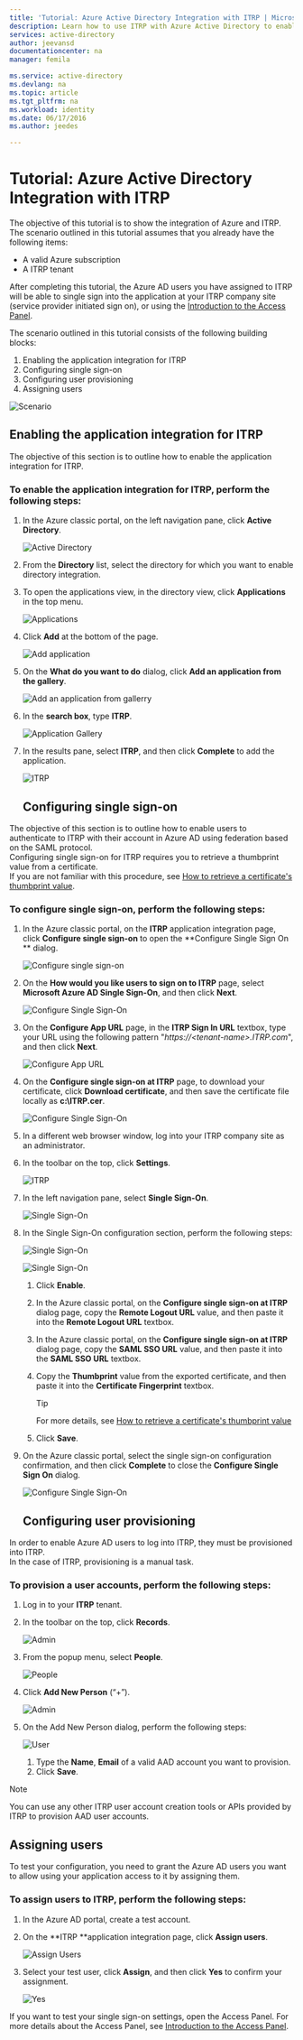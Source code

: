 ```yaml
---
title: 'Tutorial: Azure Active Directory Integration with ITRP | Microsoft Azure'
description: Learn how to use ITRP with Azure Active Directory to enable single sign-on, automated provisioning, and more!
services: active-directory
author: jeevansd
documentationcenter: na
manager: femila

ms.service: active-directory
ms.devlang: na
ms.topic: article
ms.tgt_pltfrm: na
ms.workload: identity
ms.date: 06/17/2016
ms.author: jeedes

---
```

# Tutorial: Azure Active Directory Integration with ITRP
The objective of this tutorial is to show the integration of Azure and ITRP.  
The scenario outlined in this tutorial assumes that you already have the following items:

* A valid Azure subscription
* A ITRP tenant

After completing this tutorial, the Azure AD users you have assigned to ITRP will be able to single sign into the application at your ITRP company site (service provider initiated sign on), or using the [Introduction to the Access Panel](active-directory-saas-access-panel-introduction.md).

The scenario outlined in this tutorial consists of the following building blocks:

1. Enabling the application integration for ITRP
2. Configuring single sign-on
3. Configuring user provisioning
4. Assigning users

![Scenario](./media/active-directory-saas-itrp-tutorial/IC775551.png "Scenario")

## Enabling the application integration for ITRP
The objective of this section is to outline how to enable the application integration for ITRP.

### To enable the application integration for ITRP, perform the following steps:
1. In the Azure classic portal, on the left navigation pane, click **Active Directory**.
   
   ![Active Directory](./media/active-directory-saas-itrp-tutorial/IC700993.png "Active Directory")
2. From the **Directory** list, select the directory for which you want to enable directory integration.
3. To open the applications view, in the directory view, click **Applications** in the top menu.
   
   ![Applications](./media/active-directory-saas-itrp-tutorial/IC700994.png "Applications")
4. Click **Add** at the bottom of the page.
   
   ![Add application](./media/active-directory-saas-itrp-tutorial/IC749321.png "Add application")
5. On the **What do you want to do** dialog, click **Add an application from the gallery**.
   
   ![Add an application from gallerry](./media/active-directory-saas-itrp-tutorial/IC749322.png "Add an application from gallerry")
6. In the **search box**, type **ITRP**.
   
   ![Application Gallery](./media/active-directory-saas-itrp-tutorial/IC775565.png "Application Gallery")
7. In the results pane, select **ITRP**, and then click **Complete** to add the application.
   
   ![ITRP](./media/active-directory-saas-itrp-tutorial/IC775566.png "ITRP")
   
   ## Configuring single sign-on

The objective of this section is to outline how to enable users to authenticate to ITRP with their account in Azure AD using federation based on the SAML protocol.  
Configuring single sign-on for ITRP requires you to retrieve a thumbprint value from a certificate.  
If you are not familiar with this procedure, see [How to retrieve a certificate's thumbprint value](http://youtu.be/YKQF266SAxI).

### To configure single sign-on, perform the following steps:
1. In the Azure classic portal, on the **ITRP** application integration page, click **Configure single sign-on** to open the **Configure Single Sign On ** dialog.
   
   ![Configure single sign-on](./media/active-directory-saas-itrp-tutorial/IC771709.png "Configure single sign-on")
2. On the **How would you like users to sign on to ITRP** page, select **Microsoft Azure AD Single Sign-On**, and then click **Next**.
   
   ![Configure Single Sign-On](./media/active-directory-saas-itrp-tutorial/IC775567.png "Configure Single Sign-On")
3. On the **Configure App URL** page, in the **ITRP Sign In URL** textbox, type your URL using the following pattern "*https://\<tenant-name\>.ITRP.com*", and then click **Next**.
   
   ![Configure App URL](./media/active-directory-saas-itrp-tutorial/IC775568.png "Configure App URL")
4. On the **Configure single sign-on at ITRP** page, to download your certificate, click **Download certificate**, and then save the certificate file locally as **c:\\ITRP.cer**.
   
   ![Configure Single Sign-On](./media/active-directory-saas-itrp-tutorial/IC775569.png "Configure Single Sign-On")
5. In a different web browser window, log into your ITRP company site as an administrator.
6. In the toolbar on the top, click **Settings**.
   
   ![ITRP](./media/active-directory-saas-itrp-tutorial/IC775570.png "ITRP")
7. In the left navigation pane, select **Single Sign-On**.
   
   ![Single Sign-On](./media/active-directory-saas-itrp-tutorial/IC775571.png "Single Sign-On")
8. In the Single Sign-On configuration section, perform the following steps:
   
   ![Single Sign-On](./media/active-directory-saas-itrp-tutorial/IC775572.png "Single Sign-On")
   
   ![Single Sign-On](./media/active-directory-saas-itrp-tutorial/IC775573.png "Single Sign-On")
   
   1. Click **Enable**.
   2. In the Azure classic portal, on the **Configure single sign-on at ITRP** dialog page, copy the **Remote Logout URL** value, and then paste it into the **Remote Logout URL** textbox.
   3. In the Azure classic portal, on the **Configure single sign-on at ITRP** dialog page, copy the **SAML SSO URL** value, and then paste it into the **SAML SSO URL** textbox.
   4. Copy the **Thumbprint** value from the exported certificate, and then paste it into the **Certificate Fingerprint** textbox.
      
      > [!TIP]
      > For more details, see [How to retrieve a certificate's thumbprint value](http://youtu.be/YKQF266SAxI)
      > 
   5. Click **Save**.
9. On the Azure classic portal, select the single sign-on configuration confirmation, and then click **Complete** to close the **Configure Single Sign On** dialog.
   
   ![Configure Single Sign-On](./media/active-directory-saas-itrp-tutorial/IC775574.png "Configure Single Sign-On")
   
   ## Configuring user provisioning

In order to enable Azure AD users to log into ITRP, they must be provisioned into ITRP.  
In the case of ITRP, provisioning is a manual task.

### To provision a user accounts, perform the following steps:
1. Log in to your **ITRP** tenant.
2. In the toolbar on the top, click **Records**.
   
   ![Admin](./media/active-directory-saas-itrp-tutorial/IC775575.png "Admin")
3. From the popup menu, select **People**.
   
   ![People](./media/active-directory-saas-itrp-tutorial/IC775587.png "People")
4. Click **Add New Person** (“+”).
   
   ![Admin](./media/active-directory-saas-itrp-tutorial/IC775576.png "Admin")
5. On the Add New Person dialog, perform the following steps:
   
   ![User](./media/active-directory-saas-itrp-tutorial/IC775577.png "User")
   
   1. Type the **Name**, **Email** of a valid AAD account you want to provision.
   2. Click **Save**.

> [!NOTE]
> You can use any other ITRP user account creation tools or APIs provided by ITRP to provision AAD user accounts.
> 
> 

## Assigning users
To test your configuration, you need to grant the Azure AD users you want to allow using your application access to it by assigning them.

### To assign users to ITRP, perform the following steps:
1. In the Azure AD portal, create a test account.
2. On the **ITRP **application integration page, click **Assign users**.
   
   ![Assign Users](./media/active-directory-saas-itrp-tutorial/IC775588.png "Assign Users")
3. Select your test user, click **Assign**, and then click **Yes** to confirm your assignment.
   
   ![Yes](./media/active-directory-saas-itrp-tutorial/IC767830.png "Yes")

If you want to test your single sign-on settings, open the Access Panel. For more details about the Access Panel, see [Introduction to the Access Panel](active-directory-saas-access-panel-introduction.md).

